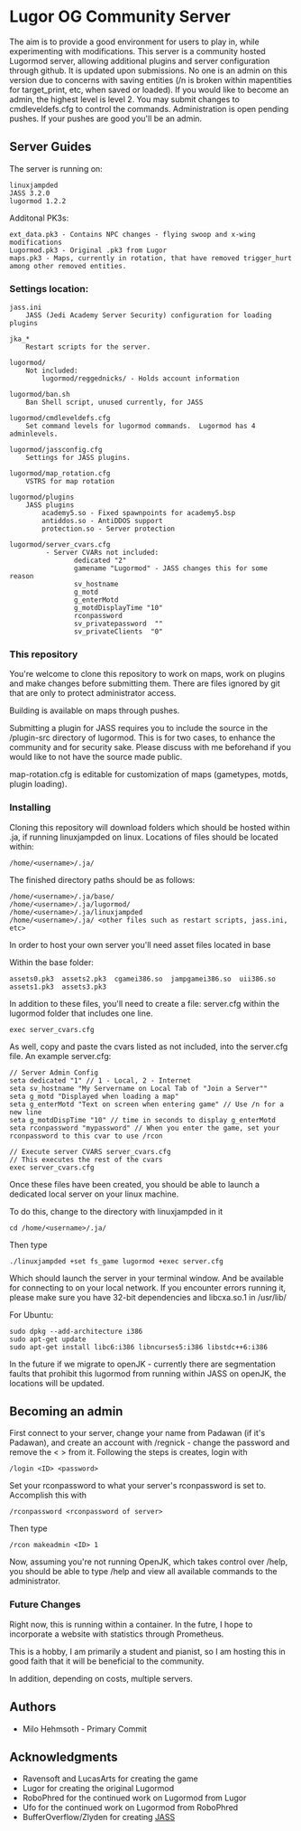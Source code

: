 # Lugor OG Community Server

The aim is to provide a good environment for users to play in, while experimenting with modifications.
This server is a community hosted Lugormod server, allowing additional plugins and server configuration through github.  It is updated upon submissions. No one is an admin on this version due to concerns with saving entities (/n is broken within mapentities for target_print, etc, when saved or loaded). If you would like to become an admin, the highest level is level 2.  You may submit changes to cmdleveldefs.cfg to control the commands.  Administration is open pending pushes.  If your pushes are good you'll be an admin.

## Server Guides

The server is running on: 
```
linuxjampded
JASS 3.2.0
lugormod 1.2.2
```

Additonal PK3s:
```
ext_data.pk3 - Contains NPC changes - flying swoop and x-wing modifications
Lugormod.pk3 - Original .pk3 from Lugor
maps.pk3 - Maps, currently in rotation, that have removed trigger_hurt among other removed entities.
```

### Settings location:
```
jass.ini
	JASS (Jedi Academy Server Security) configuration for loading plugins

jka_*
	Restart scripts for the server.

lugormod/
	Not included:
		lugormod/reggednicks/ - Holds account information

lugormod/ban.sh
	Ban Shell script, unused currently, for JASS

lugormod/cmdleveldefs.cfg
	Set command levels for lugormod commands.  Lugormod has 4 adminlevels.

lugormod/jassconfig.cfg
	Settings for JASS plugins.

lugormod/map_rotation.cfg
	VSTRS for map rotation

lugormod/plugins
	JASS plugins
		academy5.so - Fixed spawnpoints for academy5.bsp
		antiddos.so - AntiDDOS support
		protection.so - Server protection

lugormod/server_cvars.cfg
         - Server CVARs not included:
                dedicated "2"
                gamename "Lugormod" - JASS changes this for some reason
                sv_hostname
                g_motd
                g_enterMotd
                g_motdDisplayTime "10"
                rconpassword
                sv_privatepassword  ""
                sv_privateClients  "0"
```

### This repository

You're welcome to clone this repository to work on maps, work on plugins and make changes before submitting them. There are files ignored by git that are only to protect administrator access.

Building is available on maps through pushes.

Submitting a plugin for JASS requires you to include the source in the /plugin-src directory of lugormod. This is for two cases, to enhance the community and for security sake.  Please discuss with me beforehand if you would like to not have the source made public.

map-rotation.cfg is editable for customization of maps (gametypes, motds, plugin loading).

### Installing

Cloning this repository will download folders which should be hosted within .ja, if running linuxjampded on linux. Locations of files should be located within:

```
/home/<username>/.ja/
```

The finished directory paths should be as follows:

```
/home/<username>/.ja/base/
/home/<username>/.ja/lugormod/
/home/<username>/.ja/linuxjampded
/home/<username>/.ja/ <other files such as restart scripts, jass.ini, etc>
```

In order to host your own server you'll need asset files located in base

Within the base folder:
```
assets0.pk3  assets2.pk3  cgamei386.so  jampgamei386.so  uii386.so
assets1.pk3  assets3.pk3
```

In addition to these files, you'll need to create a file: server.cfg within the lugormod folder that includes one line.
```
exec server_cvars.cfg
```

As well, copy and paste the cvars listed as not included, into the server.cfg file.
An example server.cfg:
```
// Server Admin Config
seta dedicated "1" // 1 - Local, 2 - Internet
seta sv_hostname "My Servername on Local Tab of "Join a Server""
seta g_motd "Displayed when loading a map"
seta g_enterMotd "Text on screen when entering game" // Use /n for a new line
seta g_motdDispTime "10" // time in seconds to display g_enterMotd
seta rconpassword "mypassword" // When you enter the game, set your rconpassword to this cvar to use /rcon 

// Execute server CVARS server_cvars.cfg
// This executes the rest of the cvars
exec server_cvars.cfg
```

Once these files have been created, you should be able to launch a dedicated local server on your linux machine.

To do this, change to the directory with linuxjampded in it 
```
cd /home/<username>/.ja/
```

Then type
```
./linuxjampded +set fs_game lugormod +exec server.cfg
```
Which should launch the server in your terminal window. And be available for connecting to on your local network.
If you encounter errors running it, please make sure you have 32-bit dependencies and libcxa.so.1 in /usr/lib/

For Ubuntu:
```
sudo dpkg --add-architecture i386
sudo apt-get update
sudo apt-get install libc6:i386 libncurses5:i386 libstdc++6:i386
```

In the future if we migrate to openJK - currently there are segmentation faults that prohibit this lugormod from running within JASS on openJK, the locations will be updated.


## Becoming an admin

First connect to your server, change your name from Padawan (if it's Padawan), and create an account with /regnick <password> - change the password and remove the < > from it.
Following the steps is creates, login with 
```
/login <ID> <password>
```

Set your rconpassword to what your server's rconpassword is set to.  Accomplish this with 
```
/rconpassword <rconpassword of server>
```

Then type 
```
/rcon makeadmin <ID> 1
```

Now, assuming you're not running OpenJK, which takes control over /help, you should be able to type /help and view all available commands to the administrator.

### Future Changes

Right now, this is running within a container.  In the futre, I hope to incorporate a website with statistics through Prometheus.

This is a hobby, I am primarily a student and pianist, so I am hosting this in good faith that it will be beneficial to the community.

In addition, depending on costs, multiple servers.

## Authors

* Milo Hehmsoth - Primary Commit

## Acknowledgments

* Ravensoft and LucasArts for creating the game
* Lugor for creating the original Lugormod
* RoboPhred for the continued work on Lugormod from Lugor
* Ufo for the continued work on Lugormod from RoboPhred
* BufferOverflow/Zlyden for creating [JASS](http://jass.ucoz.net/)

